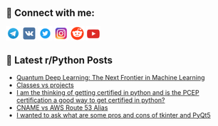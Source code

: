 ## 🔎 Connect with me:
[<img src="https://github.com/bullbesh/bullbesh/blob/main/images/Telegram.png" width="32" height="32" />](https://t.me/bullbesh)
[<img src="https://github.com/bullbesh/bullbesh/blob/main/images/VK.png" width="32" height="32" />](https://vk.com/bullbesh)
[<img src="https://github.com/bullbesh/bullbesh/blob/main/images/Twitter.png" width="32" height="32" />](https://twitter.com/bullbesh1)
[<img src="https://github.com/bullbesh/bullbesh/blob/main/images/Instagram.png" width="32" height="32" />](https://www.instagram.com/bullbesh)
[<img src="https://github.com/bullbesh/bullbesh/blob/main/images/Reddit.png" width="32" height="32" />](https://www.reddit.com/user/bullbesh)
[<img src="https://github.com/bullbesh/bullbesh/blob/main/images/YouTube.png" width="32" height="32" />](https://www.youtube.com/channel/UCtfjRs6uzgq5mfm8S06WTcg)

## 📕 Latest r/Python Posts
<!-- BLOG-POST-LIST:START -->
- [Quantum Deep Learning: The Next Frontier in Machine Learning](https://www.reddit.com/r/Python/comments/10bh4eg/quantum_deep_learning_the_next_frontier_in/)
- [Classes vs projects](https://www.reddit.com/r/Python/comments/10bgnkg/classes_vs_projects/)
- [I am the thinking of getting certified in python and is the PCEP certification a good way to get certified in python?](https://www.reddit.com/r/Python/comments/10bfmlj/i_am_the_thinking_of_getting_certified_in_python/)
- [CNAME vs AWS Route 53 Alias](https://www.reddit.com/r/Python/comments/10bek94/cname_vs_aws_route_53_alias/)
- [I wanted to ask what are some pros and cons of tkinter and PyQt5](https://www.reddit.com/r/Python/comments/10be5yp/i_wanted_to_ask_what_are_some_pros_and_cons_of/)
<!-- BLOG-POST-LIST:END -->
